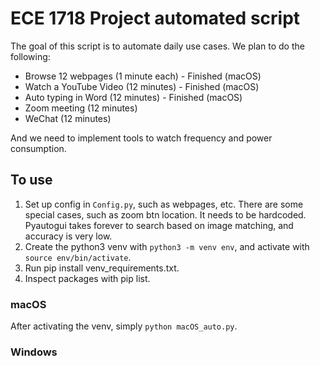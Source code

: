 # ECE 1718 Project automated script

The goal of this script is to automate daily use cases. We plan to do the following:

* Browse 12 webpages (1 minute each) - Finished (macOS)
* Watch a YouTube Video (12 minutes) - Finished (macOS)
* Auto typing in Word (12 minutes) - Finished (macOS)
* Zoom meeting (12 minutes)
* WeChat (12 minutes)

And we need to implement tools to watch frequency and power consumption.

## To use

1. Set up config in `Config.py`, such as webpages, etc. There are some special cases, such as zoom btn location. It needs to be hardcoded. Pyautogui takes forever to search based on image matching, and accuracy is very low. 
2. Create the python3 venv with `python3 -m venv env`, and activate with `source env/bin/activate`.
3. Run pip install venv_requirements.txt.
4. Inspect packages with pip list.

### macOS

After activating the venv, simply `python macOS_auto.py`.

### Windows